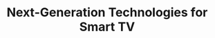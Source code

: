 ---
title: Next-Generation Technologies for Smart TV
start-date: 2012-07-01
end-date: 2013-06-31
progress: Finish
host: 삼성전자(Samsung Electronics)
division: 사업체과제
---